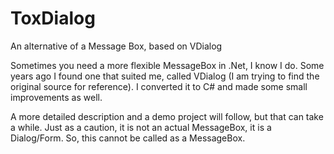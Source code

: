 # ToxDialog
An alternative of a Message Box, based on VDialog

Sometimes you need a more flexible MessageBox in .Net, I know I do. Some years ago I found one that suited me, called VDialog (I am trying to find the original source for reference).
I converted it to C# and made some small improvements as well.

A more detailed description and a demo project will follow, but that can take a while. Just as a caution, it is not an actual MessageBox, it is a Dialog/Form. So, this cannot be called as a MessageBox.

